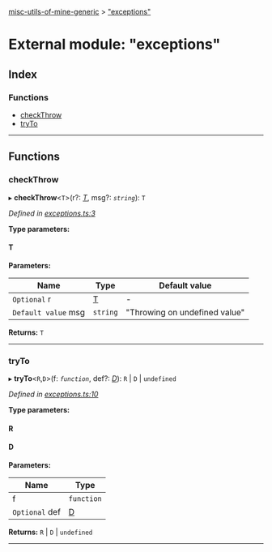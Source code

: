 [misc-utils-of-mine-generic](../README.md) > ["exceptions"](../modules/_exceptions_.md)

# External module: "exceptions"

## Index

### Functions

* [checkThrow](_exceptions_.md#checkthrow)
* [tryTo](_exceptions_.md#tryto)

---

## Functions

<a id="checkthrow"></a>

###  checkThrow

▸ **checkThrow**<`T`>(r?: *[T]()*, msg?: *`string`*): `T`

*Defined in [exceptions.ts:3](https://github.com/cancerberoSgx/misc-utils-of-mine/blob/06942b5/misc-utils-of-mine-generic/src/exceptions.ts#L3)*

**Type parameters:**

#### T 
**Parameters:**

| Name | Type | Default value |
| ------ | ------ | ------ |
| `Optional` r | [T]() | - |
| `Default value` msg | `string` | &quot;Throwing on undefined value&quot; |

**Returns:** `T`

___
<a id="tryto"></a>

###  tryTo

▸ **tryTo**<`R`,`D`>(f: *`function`*, def?: *[D]()*): `R` \| `D` \| `undefined`

*Defined in [exceptions.ts:10](https://github.com/cancerberoSgx/misc-utils-of-mine/blob/06942b5/misc-utils-of-mine-generic/src/exceptions.ts#L10)*

**Type parameters:**

#### R 
#### D 
**Parameters:**

| Name | Type |
| ------ | ------ |
| f | `function` |
| `Optional` def | [D]() |

**Returns:** `R` \| `D` \| `undefined`

___

